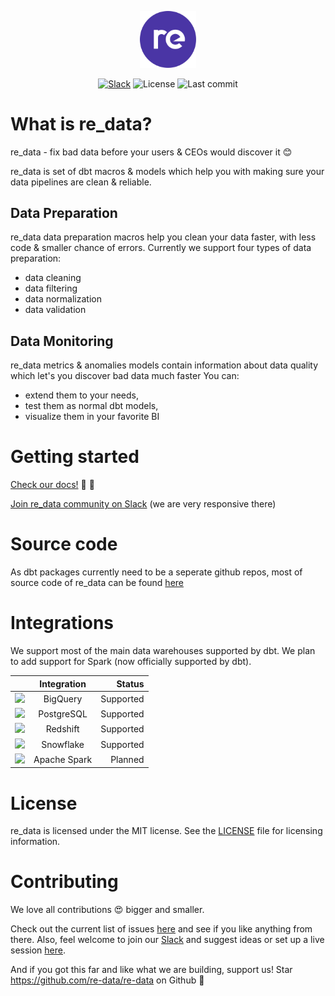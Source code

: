 <p align="center">
<img alt="Logo" width=18% src="static/logo/redata_logo_cicle.svg"/>
</p>
<p align="center">
<a href="https://join.slack.com/t/re-data/shared_invite/zt-vkauq1y8-tL4R4_H5nZoVvyXyy0hdug"><img alt="Slack" src="https://img.shields.io/badge/chat-slack-blue.svg"/></a>
<img alt="License" src="https://img.shields.io/github/license/redata-team/redata?color=violet"/>
<img alt="Last commit" src="https://img.shields.io/github/last-commit/redata-team/redata"/>
</p>

# What is re_data?

re_data - fix bad data before your users & CEOs would discover it 😊

re_data is set of dbt macros & models which help you with making 
sure your data pipelines are clean & reliable.

## Data Preparation

re_data data preparation macros help you clean your data faster, with less code & smaller chance of errors.
Currently we support four types of data preparation:

- data cleaning
- data filtering
- data normalization
- data validation

## Data Monitoring

re_data metrics & anomalies models contain information about data quality which let's you discover bad data much faster
You can:
 - extend them to your needs,
 - test them as normal dbt models,
 - visualize them in your favorite BI


# Getting started

[Check our docs!](https://re-data.github.io/re-data/docs/introduction/whatis) 📓 📓

[Join re_data community on Slack](https://join.slack.com/t/re-data/shared_invite/zt-vkauq1y8-tL4R4_H5nZoVvyXyy0hdug) (we are very responsive there)

# Source code

As dbt packages currently need to be a seperate github repos, most of source code of re_data can be found [here](https://github.com/re-data/dbt-re-data)

# Integrations

We support most of the main data warehouses supported by dbt. We plan to add support for Spark (now officially supported by dbt).

|      | Integration | Status     |
| :---        |    :----:   |          ---: |
| <img height="40" src="https://miro.medium.com/max/1024/0*eDEy4S8zFfYnRt1X.png" />      | BigQuery       | Supported |
| <img height="40" src="https://www.pngkey.com/png/full/20-201458_when-ubers-engineering-team-published-a-blog-post.png" />   | PostgreSQL        | Supported      |
| <img height="40" src="https://dbdb.io/media/logos/amazon-redshift.png" />  | Redshift        | Supported      |
| <img height="40" src="https://www.snowflake.com/wp-content/themes/snowflake/img/snowflake-logo-blue@2x.png" />  | Snowflake        | Supported      |
| <img height="40" src="https://upload.wikimedia.org/wikipedia/commons/thumb/f/f3/Apache_Spark_logo.svg/1200px-Apache_Spark_logo.svg.png" />  | Apache Spark        | Planned      |


# License
re_data is licensed under the MIT license. See the [LICENSE](LICENSE) file for licensing information.

# Contributing

We love all contributions :heart_eyes: bigger and smaller.

Check out the current list of issues [here](https://github.com/re-data/re-data/issues) and see if you like anything from there. Also, feel welcome to join our [Slack](https://join.slack.com/t/re-data/shared_invite/zt-vkauq1y8-tL4R4_H5nZoVvyXyy0hdug) and suggest ideas or set up a live session [here](https://calendly.com/mateuszklimek/30min). 

And if you got this far and like what we are building, support us! Star https://github.com/re-data/re-data on Github :star_struck:


